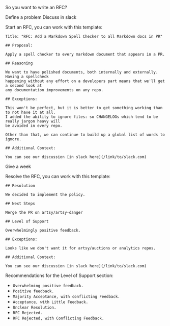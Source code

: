 So you want to write an RFC?

Define a problem Discuss in slack

Start an RFC, you can work with this template:

    Title: "RFC: Add a Markdown Spell Checker to all Markdown docs in PR"

    ## Proposal:

    Apply a spell checker to every markdown document that appears in a PR.

    ## Reasoning

    We want to have polished documents, both internally and externally. Having a spellcheck
    happening without any effort on a developers part means that we'll get a second look at
    any documentation improvements on any repo.

    ## Exceptions:

    This won't be perfect, but it is better to get something working than to not have it at all.
    I added the ability to ignore files: so CHANGELOGs which tend to be really jargon heavy will
    be avoided in every repo.

    Other than that, we can continue to build up a global list of words to ignore.

    ## Additional Context:

    You can see our discussion [in slack here](/link/to/slack.com)

Give a week

Resolve the RFC, you can work with this template:

    ## Resolution

    We decided to implement the policy.

    ## Next Steps

    Merge the PR on artsy/artsy-danger

    ## Level of Support

    Overwhelmingly positive feedback.

    ## Exceptions:

    Looks like we don't want it for artsy/auctions or analytics repos.

    ## Additional Context:

    You can see our discussion [in slack here](/link/to/slack.com)

Recommendations for the Level of Support section:

* `Overwhelming positive feedback.`
* `Positive feedback.`
* `Majority Acceptance, with conflicting Feedback.`
* `Acceptance, with Little Feedback.`
* `Unclear Resolution.`
* `RFC Rejected.`
* `RFC Rejected, with Conflicting Feedback.`
